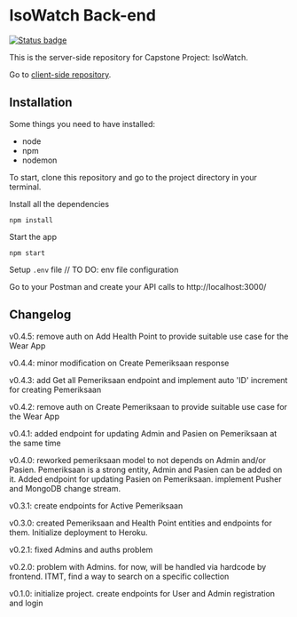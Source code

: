 # IsoWatch Back-end

[![Status badge](https://img.shields.io/badge/status-development-blue.svg)](https://shields.io/)

This is the server-side repository for Capstone Project: IsoWatch.

Go to [client-side repository](https://github.com/aditydcp/isowatch-frontend).

## Installation

Some things you need to have installed:

- node
- npm
- nodemon

To start, clone this repository and go to the project directory in your terminal.

Install all the dependencies

    npm install

Start the app

    npm start

Setup <code>.env</code> file
// TO DO: env file configuration

Go to your Postman and create your API calls to http://localhost:3000/

## Changelog

v0.4.5: remove auth on Add Health Point to provide suitable use case for the Wear App

v0.4.4: minor modification on Create Pemeriksaan response

v0.4.3: add Get all Pemeriksaan endpoint and implement auto 'ID' increment for creating Pemeriksaan

v0.4.2: remove auth on Create Pemeriksaan to provide suitable use case for the Wear App

v0.4.1: added endpoint for updating Admin and Pasien on Pemeriksaan at the same time

v0.4.0: reworked pemeriksaan model to not depends on Admin and/or Pasien. Pemeriksaan is a strong entity, Admin and Pasien can be added on it. Added endpoint for updating Pasien on Pemeriksaan. implement Pusher and MongoDB change stream.

v0.3.1: create endpoints for Active Pemeriksaan

v0.3.0: created Pemeriksaan and Health Point entities and endpoints for them. Initialize deployment to Heroku.

v0.2.1: fixed Admins and auths problem

v0.2.0: problem with Admins. for now, will be handled via hardcode by frontend. ITMT, find a way to search on a specific collection

v0.1.0: initialize project. create endpoints for User and Admin registration and login
